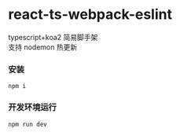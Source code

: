 # react-ts-webpack-eslint

typescript+koa2 简易脚手架  
支持 nodemon 热更新

### 安装

`npm i`

### 开发环境运行

`npm run dev`
